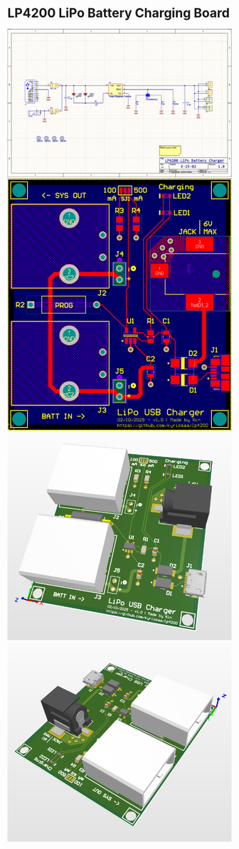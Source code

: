 # LP4200 LiPo Battery Charging Board

<img src="images/lp4200_sch.png">
<img src="images/lp4200_pcb_layout.png">
<img src="images/lp4200_pcb_model1.png">
<img src="images/lp4200_pcb_model2.png">